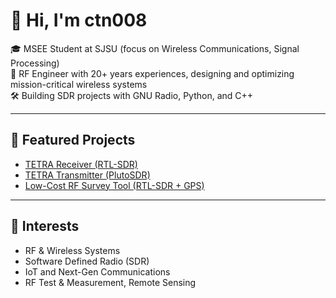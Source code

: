 # 👋 Hi, I'm ctn008

🎓 MSEE Student at SJSU (focus on Wireless Communications, Signal Processing)  
📡 RF Engineer with 20+ years experiences, designing and optimizing mission-critical wireless systems  
🛠️ Building SDR projects with GNU Radio, Python, and C++  

---

## 🔗 Featured Projects
- [TETRA Receiver (RTL-SDR)](https://github.com/ctn008/tetra-receiver)  
- [TETRA Transmitter (PlutoSDR)](https://github.com/yourusername/tetra-transmitter)  
- [Low-Cost RF Survey Tool (RTL-SDR + GPS)](https://github.com/yourusername/rf-survey-tool)  

---

## 📌 Interests
- RF & Wireless Systems  
- Software Defined Radio (SDR)  
- IoT and Next-Gen Communications  
- RF Test & Measurement, Remote Sensing  

